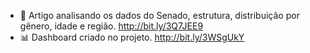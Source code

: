 * 📰 Artigo analisando os dados do Senado, estrutura, distribuição por gênero, idade e região. http://bit.ly/3Q7JEE9
* 📊 Dashboard criado no projeto. http://bit.ly/3WSgUkY
